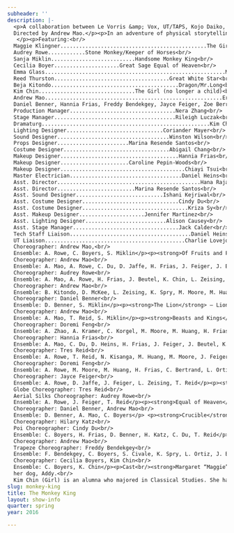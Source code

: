 ```yaml
---
subheader: ''
description: |-
  <p>A collaboration between Le Vorris &amp; Vox, UT/TAPS, Kojo Daiko, China Care, and Dragon Dance Club.<br/>
  Directed by Andrew Mao.</p><p>In an adventure of physical storytelling, a young girl adopted from China and brought to America seeks peace from the lessons of the past with the help of the tenacious folk hero, Monkey King. Adapted from the Chinese folktale Journey to the West and directed by Andrew Mao, The Monkey King presents a world both ancient and new, featuring acrobatics, aerial silks, trapeze, taiko drumming, and a Chinese dragon.<br/>
   </p><p>Featuring:<br/>
  Maggie Klingner...............................................The Girl<br/>
  Audrey Rowe............Stone Monkey/Keeper of Horses<br/>
  Sanja Miklin...........................Handsome Monkey King<br/>
  Cecilia Boyer.....................Great Sage Equal of Heaven<br/>
  Emma Glass..........................................................Mom<br/>
  Reed Thurston.....................................Great White Star<br/>
  Beja Kitondo.........................................Dragon/Mr.Long<br/>
  Kim Chin...............................The Girl (no longer a child)<br/>
  Andrew Mao.........................................................Erlang<br/><strong>Ensemble</strong><br/>
  Daniel Benner, Hannia Frias, Freddy Bendekgey, Jayce Feiger, Zoe Berra, Joseph Beutel, Cindy Du, Olivia Boyd, Sabrina Civale, Eleanor Clifford, Daniel Heins, May Huang, David Jaffe, Hilary Katz, Natalia Kisanga, Stella Liu, Madison Moore, Carly Offidani-Bertrand, Elizabeth Ortiz, Hana Rajap, Tres Reid, Andrew Mao, Doremi Feng, Katherine Spry, Daphne McKee Xi, Lindsey Zeising, Alicia Zhao, Allison Kramer, Colton Korgel<br/><strong>Production Staff</strong><br/>
  Production Manager..................................Nera Zhang<br/>
  Stage Manager.......................................Rileigh Luczak<br/>
  Dramaturg......................................................Kim Chin<br/>
  Lighting Designer...............................Coriander Mayer<br/>
  Sound Designer....................................Winston Wilson<br/>
  Props Designer.......................Marina Resende Santos<br/>
  Costume Designer..................................Abigail Chang<br/>
  Makeup Designer......................................Hannia Frias<br/>
  Makeup Designer......................Caroline Pepin-Woods<br/>
  Makeup Designer........................................Chiayi Tsui<br/>
  Master Electrician....................................Daniel Heins<br/>
  Asst. Director..............................................Hana Rajap<br/>
  Asst. Director.........................Marina Resende Santos<br/>
  Asst. Sound Designer............................Ishani Kejriwal<br/>
  Asst. Costume Designer...............................Cindy Du<br/>
  Asst. Costume Designer..................................Kriza Sy<br/>
  Asst. Makeup Designer.....................Jennifer Martinez<br/>
  Asst. Lighting Designer..........................Alison Causey<br/>
  Asst. Stage Manager..................................Jack Calder<br/>
  Tech Staff Liaison.......................................Daniel Heins<br/>
  UT Liaison.............................................Charlie Lovejoy</p> <p><strong>A Monkey’s Tail</strong> — Dance, Adagio<br/>
  Choreographer: Andrew Mao,<br/>
  Ensemble: A. Rowe, C. Boyers, S. Miklin</p><p><strong>Of Fruits and Flowers</strong> — Clown, Juggling<br/>
  Choreographer: Andrew Mao<br/>
  Ensemble: A. Mao, A. Rowe, C. Du, D. Jaffe, H. Frias, J. Feiger, J. Beutel, K. Chin, K. Spry, L. Zeising, T. Reid, Z. Berra, O. Boyd</p><p><strong>Waterfall</strong> — Aerial Silks<br/>
  Choreographer: Audrey Rowe<br/>
  Ensemble: A. Mao, A. Rowe, H. Frias, J. Beutel, K. Chin, L. Zeising, L. Ortiz</p> <p><strong>The Dragon </strong>— Dragon Dance<br/>
  Choreographer: Andrew Mao<br/>
  Ensemble: B. Kitondo, D. McKee, L. Zeising, K. Spry, M. Moore, M. Huang, N. Kisanga, S. Liu, S. Civale</p><p><strong>Gold-Banded Cudgel</strong> — Contact Staff<br/>
  Choreographer: Daniel Benner<br/>
  Ensemble: D. Benner, S. Miklin</p><p><strong>The Lion</strong> — Lion Dance<br/>
  Choreographer: Andrew Mao<br/>
  Ensemble: A. Mao, T. Reid, S. Miklin</p><p><strong>Beasts and Kings</strong> — Lion Dance, Dance<br/>
  Choreographer: Doremi Feng<br/>
  Ensemble: A. Zhao, A. Kramer, C. Korgel, M. Moore, M. Huang, H. Frias, L. Ortiz, O. Boyd</p><p><strong>Tome of Life and Death </strong>— Partner Acrobatics<br/>
  Choreographer: Hannia Frias<br/>
  Ensemble: A. Mao, C. Du, D. Heins, H. Frias, J. Feiger, J. Beutel, K. Chin, S. Civale, S. Miklin, T. Reid</p><p><strong>Horses</strong> — Banquine Acrobatics<br/>
  Choreographer: Tres Reid<br/>
  Ensemble: A. Rowe, T. Reid, N. Kisanga, M. Huang, M. Moore, J. Feiger, E. Clifford, D. Heins, C. Bertrand</p><p><strong>A Banquet</strong> — Traditional Chinese Dance<br/>
  Choreographer: Doremi Feng<br/>
  Ensemble: A. Rowe, M. Moore, M. Huang, H. Frias, C. Bertrand, L. Ortiz, H. Rajap</p><p><strong>A Shindig</strong> — Rola Bola<br/>
  Choreographer: Jayce Feiger<br/>
  Ensemble: A. Rowe, D. Jaffe, J. Feiger, L. Zeising, T. Reid</p><p><strong>Immortality </strong>— Globe, Aerial Silks<br/>
  Globe Choreographer: Tres Reid<br/>
  Aerial Silks Choreographer: Audrey Rowe<br/>
  Ensemble: A. Rowe, J. Feiger, T. Reid</p><p><strong>Equal of Heaven</strong> — Shaolin Martial Arts, Capoeira<br/>
  Choreographer: Daniel Benner, Andrew Mao<br/>
  Ensemble: D. Benner, A. Mao, C. Boyers</p> <p><strong>Crucible</strong> — Poi, Aerial Silks, Lyra<br/>
  Choreographer: Hilary Katz<br/>
  Poi Choreographer: Cindy Du<br/>
  Ensemble: C. Boyers, H. Frias, D. Benner, H. Katz, C. Du, T. Reid</p><p><strong>The Wager </strong>— Adagio, Dance, Trapeze<br/>
  Choreographer: Andrew Mao<br/>
  Trapeze Choreographer: Freddy Bendekgey<br/>
  Ensemble: F. Bendekgey, C. Boyers, S. Civale, K. Spry, L. Ortiz, J. Beutel, A. Mao</p><p><strong>Heaven’s End</strong> — Spanish Web, Contortion<br/>
  Choreographer: Cecilia Boyers, Kim Chin<br/>
  Ensemble: C. Boyers, K. Chin</p><p>Cast<br/><strong>Margaret “Maggie” Klingner (Girl</strong>) is a 10-year-old 4th-grader. She was adopted from China as a toddler. This is her first performance at the University of Chicago. Previously she has been cast in several Park District plays including Shrek the Musical.  She enjoys theater, math, gymnastics and playing with<br/>
  her dog, Addy.<br/>
  Kim Chin (Girl) is an alumna who majored in Classical Studies. She has been in three shows with Le Vorris and Vox (LV&amp;V): <em>Oz</em>, <em>Winter's Thaw</em>, and <em>Mowgli's Adventures</em>. During the day she works in musuems.</p> <p><strong>Audrey Rowe (Stone Monkey/Keeper of Horses)</strong> is a fourth-year in the College studying GeoSci and Biology. This is her fourth year doing circus, seventh show with LV&amp;V, and third role as a monkey.</p><p><strong>Sanja Miklin (Handsome Monkey King) </strong>is a third-year PhD student in Comparative Human Development studying suicide in Japan. In her free time she does some circus, salsa, creative writing, and enjoys baking.</p><p><strong>Cecilia Boyers (Great Sage Equal of Heaven)</strong> is a second-year Comparative Race and Ethnic Studies major with a Gender and Sexuality Studies minor. She ran away to join the circus eight years ago and has performed with St. Louis's Circus Harmony and LeV&amp;V.</p><p><strong>Emma Glass (Mom)</strong> is a third-year Political Science major. Previous acting credits include University Theater's <em>The Effect of Gamma Rays on Man in the Moon Marigolds</em> (Janice, Nanny) and <em>Miss Julie</em> (Mother). Emma also performs with the Classical Entertainment Society, and University Ballet.</p><p><strong>Reed Thurston (Great White Star) </strong>is a second-year in the College. Previous acting credits include "Georg Von Trapp" in<em> The Sound of Music</em>.</p><p><strong>Beja Kitondo (Dragon/Long)</strong> is a second-year Economics major in the College with an interest in entrepreneurship. This is his first time acting in a theatrical production.</p><p><strong>Andrew Mao (Erlang/Ensemble) </strong>is a third-year deeply in love with circus, having performed in numerous LV&amp;V circus shows including <em>Oz</em>, <em>The Sandman’s Wake</em>, <em>Winter’s Thaw</em>, and <em>Mowgli’s Adventure</em>.</p><p><strong>Daniel Benner (Gold-Banded Cudgel/Ensemble)</strong> is a returning alum and is excited to be a part of another circus show. His circus specialties are tumbling and object manipulation, and during the day he works for a medical market research firm.</p><p><strong>Hannia Frias (Crucible Embers/Ensemble)</strong> is a second-year Public Policy and Romance Languages and Literatures double-major. When not being a student, she does a lot of circus.</p><p><strong>Freddy Bendekgey (Buddha)</strong> is a fourth-year Interdisciplinary Studies in Humanities Major, specializing in the evolution of oral to literary storytelling in Europe. He has been in several LeV&amp;V shows since his first year, including <em>Oz</em>, <em>The Sandman</em>, and <em>Winter's Thaw</em>.</p><p><strong>Jayce Feiger (Ensemble)</strong> is a fourth-year studying Math and Economics. He has previously been in other circus shows.</p><p><strong>Zoe Berra (Ensemble) </strong>is a third-year in the College who has been involved in LV&amp;V since O-Week.</p><p><strong>Joseph Beutel (Ensemble</strong>) is a third-year Math and Physics student.</p><p><strong>Cindy Du (Ensemble)</strong> is a second-year biology and HIPS major in the College. This is her first theatrical production.</p><p><strong>Olivia Boyd (Ensemble)</strong> had her first UChicago Arts role was at age 16 as a stage assistant for UT's production of <em>Caucasian Chalk Circle</em> directed by alumnus Connor Coyne. As she approached her final year of studies in Human Development she sought to fulfill a lifelong dream of choreographing on campus, inspired by alumna Andrea Cody. Following graduation, Olivia hopes to open a ministry as a therapist for special abuse victims.</p><p><strong>Sabrina Civale (Ensemble)</strong> is a first-year prospective Biology major/ Music minor. This is her first show at UChicago.</p><p><strong>Eleanor Clifford (Ensemble) </strong>is a fourth-year in the College majoring in History, Philosophy, and Social Studies of Science and Medicine. Previous LV&amp;V credits include <em>Oz</em> (Dorothy) and <em>The Sandman's Wake</em> (Orpheus). She serves as Curatorial Coordinator on TAPS Student Staff and has been an actor and/or director for eight shows with University Theater.</p><p><strong>Daniel Heins (Ensemble)</strong> is a student in the College. He has previously appeared as "Naughty Boy #2" in the LeV&amp;V Lascivious Ball 2016 performance.</p><p><strong>May Huang (Ensemble)</strong> is a first-year prospective English major. his is her first theatrical production.</p><p><strong>David Jaffe (Ensemble)</strong> is a fourth-year Classics major. He has previously performed in LV&amp;V's <em>Principia Circusatica</em>, <em>The Pirate King</em>, <em>Oz</em>, and <em>Sandman</em>, as well as acting in the Theater[24] festival in Spring 2013 and UT's Weekend of Workshops in Winter 2014.</p><p><strong>Hilary Katz (Ensemble)</strong> is a fourth-year PhD graduate student in Integrative Biology. She has performed in four LV&amp;V shows and choreographed aerial hoop for three of them.</p><p><strong>Natalia Kisanga (Ensemble) </strong>is a first-year prospective Economics major. This is her first theatrical production with LeV&amp;V.</p><p><strong>Stella Liu (Ensemble)</strong> is a first-year prospective Math major.</p><p><strong>Madison Moore (Ensemble)</strong> is a first-year Global Studies and English major. This is her first theatrical production with LeV&amp;V.</p><p><strong>Carly Offidani-Bertrand (Ensemble)</strong> is a Comparative Human Development graduate student, and has been bouncing around with LeV&amp;V for the past three years.</p><p><strong>Elizabeth Ortiz (Ensemble)</strong> is a second-year in the College and is excited to be doing her first LeV&amp; V show. Former roles include Queenie in <em>The Wild Party!</em>, Wind in <em>The Tempest</em>, Gulnare in UBallet's production of <em>Le Corsaire</em>, and Assistant Lighting Designer in <em>By the Bog of Cats</em>.</p><p><strong>Hana Rajap (Ensemble)</strong> is a first-year Psychology major with plans to minor in Human Rights. Last Fall Quarter she acted in CES's production of <em>Medea</em>.</p> <p><strong>Tres Reid (Ensemble</strong>) is a fourth-year Physics and Math double major that spends most of his free time lifting people, juggling, and spinning and eating fire.</p><p><strong>Doremi Feng (Ensemble) </strong>has been dancing since kindergarten and loves Classical Chinese as well as Chinese ethnic dances.</p> <p><strong>Katherine Spry (Ensemble)</strong> is a first-year majoring in Political Science and Philosophy. This is her first theatrical production with LeV&amp;V.</p> <p><strong>Daphne McKee Xi (Ensemble)</strong> is a third-year who works with social sciences. This is her first theatrical production with LeV&amp;V.</p> <p><strong>Lindsey Zeising (Ensemble)</strong> is a student in the College.</p> <p><strong>Alicia Zhao (Ensemble)</strong> is a third-year studying Economics and Linguistics. She has acted/improvised in UChicago's Commedia troupe since first year and was also the pianist for <em>A Little Star Quality</em>, a  UT production in the Spring 2014 workshops.</p><p><strong>Allison Kramer (Taiko drums) </strong>is a fourth -year Linguistics and Computer Science double major. She has been leading Kojo Daiko since her second year.</p><p><strong>Colton Korgel (Taiko drums)</strong> is a third-year EALC major. He has been in Kojo Taiko since Winter 2014.</p><p>Production Staff<br/><strong>Andrew Mao (Director)</strong> is a third-year deeply in love with circus. Previous directing credits include<em> I, Iago</em> (Director and Adapter) with University Theater, <em>Magnifique: A Murder! - The Mystery: The Dinner: The Play </em>(Director and Deviser), and <em>A Christmas Carol</em> (Assistant Director) under Henry Wishcamper at the Goodman Theatre.</p><p><strong>Nera Zhang (Production Manager)</strong> is new to the College, new to the theater and new to the circus.</p><p><strong>Rileigh Luczak (Stage Manager)</strong> is a second-year Mathematics major in the College, and she has worked with both UT and LV&amp;V in the past in stage management and lighting. Her stage management credits include LV&amp;V's <em>Winter's Thaw</em> (SM) and UT/TAPS's <em>Closer</em> (ASM).</p><p><strong>Kim Chin (Dramaturg)</strong> is an alumna who majored in Classical Studies. She has been in three shows with LV&amp;V: <em>Oz</em>, <em>Winter's Thaw</em>, and <em>Mowgli's Adventures</em>. During the day, she works in musuems.</p><p><strong>Coriander Mayer (Lighting Designer)</strong> is a second-year TAPS and English major in the College. Most recently, Cori was the lighting designer for <em>By The Bog of Cats</em>; in the past, Cori has designed lights for UT, Commedia dell Arte, Mandel Hall, and Madison Street Theater and served as an electrician at Apollo Theater and Mercury Theater.</p><p><strong>Winston Wilson (Sound Designer)</strong> is second-year Bio major and possible Visual Arts minor. He has previously worked on Sound Design for CES's<em> Frankenstein</em> and <em>War of the Worlds</em>, as well as a musical performer for CES's <em>Mostellaria</em>.</p><p><strong>Marina Resende Santos (Props Designer/Assistant Director)</strong> is a second-year in the College. Before moving to Chicago, she was involved in many aspects of theatre, including writing, directing, costumes, props, and acting.</p><p><strong>Abigail Chang (Costume Designer) </strong>is a second-year Biochemistry major who dabbles in LARP,  event-planning, and the humanities. She is a member of UChicago <em>Commedia</em>, and in her first year she was the Assistant Stage Manager for CES's <em>Galileo</em> and Assistant Costumer for <em>Mostellaria</em>.</p><p><strong>Caroline Pepin-Woods (Makeup Designer)</strong> is a second-year in the College. Previous LV&amp;V credits include <em>Winter's Thaw</em> and <em>Mowgli's Adventures</em>.</p> <p><strong>Hannia Frias (Makeup Designer) </strong>is a second-year Public Policy and Romance Languages and Literatures double-major. When not being a student, she does a lot of circus.</p><p><strong>Chiayi Tsui (Makeup Designer)</strong> is a student in the College.</p><p><strong>Daniel Heins (Master Electrician/Tech Staff Liaison)</strong> is a part of TAPS Tech Staff.</p><p><strong>Hana Rajap (Assistant Director)</strong> is a first-year Psychology major with plans to minor in Human Rights. Last Fall Quarter she acted in CES's production of <em>Medea</em>.</p> <p><strong>Alison Causey (Assistant Lighting Designer)</strong> is a student in the College.</p><p><strong>Ishani Kejriwal (Sound Assistant)</strong> is a first-year, majoring in Comparative Human Development and minoring in Human Rights. She is currently the Assistant to the Sound Designer, and has previously been stage manager for <em>Shrek: the Musical</em> and <em>Hairspray</em>.</p> <p><strong>Cindy Du (Assistant Costume Designer)</strong> is a second-year Biology and HIPS major in the College. She has previously assistant costume designed for Circus in <em>Winter's Thaw</em>.</p><p><strong>Kriza Sy (Assistant Costume Designer)</strong> is a first-year Biology major in the College.</p><p><strong>Jennifer Martinez (Assistant Makeup Designer)</strong> is a student in the College.</p> <p><strong>Jack Calder (Assistant Stage Manager) </strong>is a student in the College.</p><p><strong>Charlie Lovejoy (UT Committee Liaison)</strong> is a second-year English Literature and TAPS double-major. Charlie is currently stage managing <em>West Side Story</em> and APDing <em>Romeo and Juliet</em>. UT credits include <em>Miss Julie</em> (SM), <em>By the Bog of Cats</em> (Floor Manager), <em>Amadeus</em> (ASM), <em>The Effect of Gamma-Rays on Man-In-The-Moon Marigolds</em> (ASM).</p>
slug: monkey-king
title: The Monkey King
layout: show-info
quarter: spring
year: 2016

---
```

